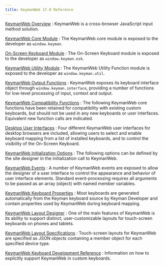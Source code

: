```yaml
---
title: KeymanWeb 17.0 Reference
---
```


[KeymanWeb Overview](overview)
:   KeymanWeb is a cross-browser JavaScript input method solution.

[KeymanWeb Core Module](core)
:   The KeymanWeb core module is exposed to the developer as `window.keyman`.

[On-Screen Keyboard Module](osk)
:   The On-Screen Keyboard module is exposed to the developer as `window.keyman.osk`.

[KeymanWeb Utility Module](util)
:   The KeymanWeb Utility Function module is exposed to the developer as `window.keyman.util`.

[KeymanWeb Output Functions](interface)
:   KeymanWeb exposes its keyboard interface object through `window.keyman.interface`, providing a number of functions for low-level processing of input, context and output.

[KeymanWeb Compatibility Functions](compatibility)
:   The following KeymanWeb core functions have been retained for compatibility with existing custom keyboards, but should not be used in any new keyboards or user interfaces. Equivalent new function calls are indicated.

[Desktop User Interfaces](ui)
:   Four different KeymanWeb user interfaces for desktop browsers are included, allowing users to select and enable keyboard mapping from a list of installed keyboards, and to control the visibility of the On-Screen Keyboard.

[KeymanWeb Initialization Options](core/init#init_options)
:   The following options can be defined by the site designer in the initialization call to KeymanWeb.

[KeymanWeb Events](events)
:   A number of KeymanWeb events are exposed to allow the designer of a user interface to control the appearance and behavior of user interface elements. Standard event-processing requires all arguments to be passed as an array (object) with named member variables.

[KeymanWeb Keyboard Properties](keyboard_properties)
:   Most keyboards are generated automatically from the Keyman keyboard source by Keyman Developer and contain properties used by KeymanWeb during keyboard mapping.

[KeymanWeb Layout Designer](layouts)
:   One of the main features of KeymanWeb is its ability to support distinct, user-customizable layouts for touch-screen keyboards on phones and tablets.

[KeymanWeb Layout Specifications](layoutspec)
:   Touch-screen layouts for KeymanWeb are specified as JSON objects containing a member object for each specified device type.

[KeymanWeb Keyboard Development Reference](/developer/language/guide/multi-platform)
:   Information on how to explicitly support KeymanWeb in custom keyboards.
